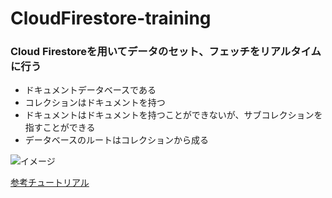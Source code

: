 # CloudFirestore-training

### Cloud Firestoreを用いてデータのセット、フェッチをリアルタイムに行う

- ドキュメントデータベースである
- コレクションはドキュメントを持つ
- ドキュメントはドキュメントを持つことができないが、サブコレクションを指すことができる
- データベースのルートはコレクションから成る


![イメージ](https://user-images.githubusercontent.com/64759632/105283646-3dafa080-5bf4-11eb-9c32-db3eb7186f80.gif)


[参考チュートリアル](https://www.youtube.com/watch?v=rvxYRm6n_NM&feature=emb_logo)
